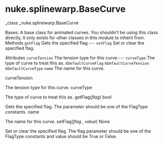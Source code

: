 # nuke.splinewarp.BaseCurve
_class _nuke.splinewarp.BaseCurve

Bases:
A base class for animated curves.
You shouldn’t be using this class directly, it only exists for other classes in this module to inherit from.
Methods
`getFlag`  Gets the specified flag.---
`setFlag`  Set or clear the specified flag.

Attributes
`curveTension`  The tension type for this curve.---
`curveType`  The type of curve to treat this as.
`kDefaultCurveFlag`
`kDefaultCurveTension`
`kDefaultCurveType`
`name`  The name for this curve.

curveTension

The tension type for this curve.
curveType

The type of curve to treat this as.
getFlag(_flag_)  bool

Gets the specified flag. The parameter should be one of the FlagType constants.
name

The name for this curve.
setFlag(_flag_ , _value_)  None

Set or clear the specified flag. The flag parameter should be one of the FlagType constants and value should be True or False.